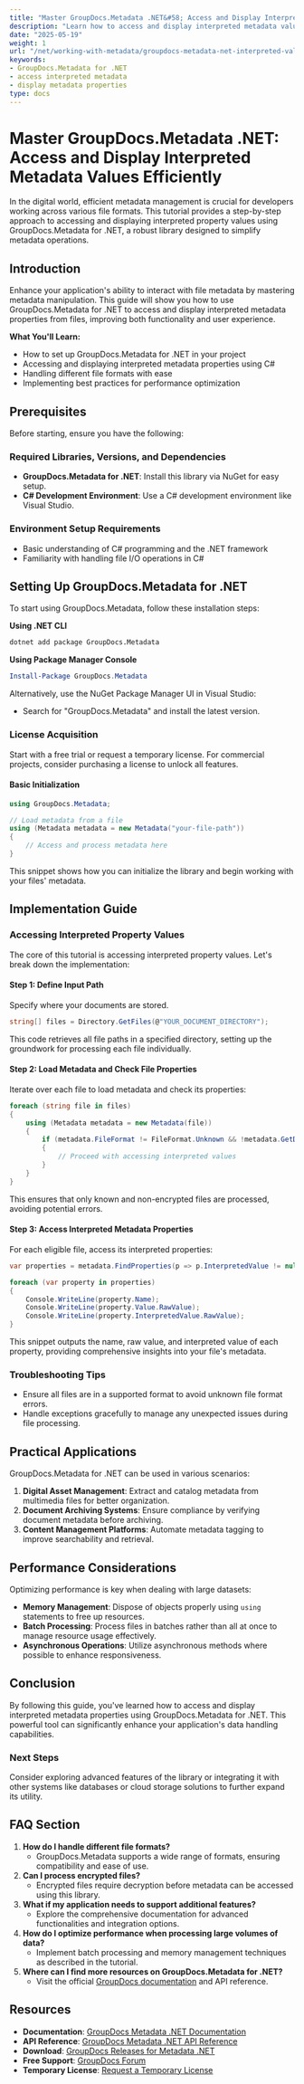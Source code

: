 ```yaml
---
title: "Master GroupDocs.Metadata .NET&#58; Access and Display Interpreted Metadata Values Efficiently"
description: "Learn how to access and display interpreted metadata values using GroupDocs.Metadata for .NET with this comprehensive guide. Enhance your application's metadata handling capabilities today."
date: "2025-05-19"
weight: 1
url: "/net/working-with-metadata/groupdocs-metadata-net-interpreted-values/"
keywords:
- GroupDocs.Metadata for .NET
- access interpreted metadata
- display metadata properties
type: docs
---
```

# Master GroupDocs.Metadata .NET: Access and Display Interpreted Metadata Values Efficiently

In the digital world, efficient metadata management is crucial for developers working across various file formats. This tutorial provides a step-by-step approach to accessing and displaying interpreted property values using GroupDocs.Metadata for .NET, a robust library designed to simplify metadata operations.

## Introduction

Enhance your application's ability to interact with file metadata by mastering metadata manipulation. This guide will show you how to use GroupDocs.Metadata for .NET to access and display interpreted metadata properties from files, improving both functionality and user experience.

**What You'll Learn:**
- How to set up GroupDocs.Metadata for .NET in your project
- Accessing and displaying interpreted metadata properties using C#
- Handling different file formats with ease
- Implementing best practices for performance optimization

## Prerequisites

Before starting, ensure you have the following:

### Required Libraries, Versions, and Dependencies

- **GroupDocs.Metadata for .NET**: Install this library via NuGet for easy setup.
- **C# Development Environment**: Use a C# development environment like Visual Studio.

### Environment Setup Requirements

- Basic understanding of C# programming and the .NET framework
- Familiarity with handling file I/O operations in C#

## Setting Up GroupDocs.Metadata for .NET

To start using GroupDocs.Metadata, follow these installation steps:

**Using .NET CLI**
```bash
dotnet add package GroupDocs.Metadata
```

**Using Package Manager Console**
```powershell
Install-Package GroupDocs.Metadata
```

Alternatively, use the NuGet Package Manager UI in Visual Studio:
- Search for "GroupDocs.Metadata" and install the latest version.

### License Acquisition

Start with a free trial or request a temporary license. For commercial projects, consider purchasing a license to unlock all features.

#### Basic Initialization

```csharp
using GroupDocs.Metadata;

// Load metadata from a file
using (Metadata metadata = new Metadata("your-file-path"))
{
    // Access and process metadata here
}
```

This snippet shows how you can initialize the library and begin working with your files' metadata.

## Implementation Guide

### Accessing Interpreted Property Values

The core of this tutorial is accessing interpreted property values. Let's break down the implementation:

#### Step 1: Define Input Path

Specify where your documents are stored.

```csharp
string[] files = Directory.GetFiles(@"YOUR_DOCUMENT_DIRECTORY");
```

This code retrieves all file paths in a specified directory, setting up the groundwork for processing each file individually.

#### Step 2: Load Metadata and Check File Properties

Iterate over each file to load metadata and check its properties:

```csharp
foreach (string file in files)
{
    using (Metadata metadata = new Metadata(file))
    {
        if (metadata.FileFormat != FileFormat.Unknown && !metadata.GetDocumentInfo().IsEncrypted)
        {
            // Proceed with accessing interpreted values
        }
    }
}
```

This ensures that only known and non-encrypted files are processed, avoiding potential errors.

#### Step 3: Access Interpreted Metadata Properties

For each eligible file, access its interpreted properties:

```csharp
var properties = metadata.FindProperties(p => p.InterpretedValue != null);

foreach (var property in properties)
{
    Console.WriteLine(property.Name);
    Console.WriteLine(property.Value.RawValue);
    Console.WriteLine(property.InterpretedValue.RawValue);
}
```

This snippet outputs the name, raw value, and interpreted value of each property, providing comprehensive insights into your file's metadata.

### Troubleshooting Tips

- Ensure all files are in a supported format to avoid unknown file format errors.
- Handle exceptions gracefully to manage any unexpected issues during file processing.

## Practical Applications

GroupDocs.Metadata for .NET can be used in various scenarios:

1. **Digital Asset Management**: Extract and catalog metadata from multimedia files for better organization.
2. **Document Archiving Systems**: Ensure compliance by verifying document metadata before archiving.
3. **Content Management Platforms**: Automate metadata tagging to improve searchability and retrieval.

## Performance Considerations

Optimizing performance is key when dealing with large datasets:

- **Memory Management**: Dispose of objects properly using `using` statements to free up resources.
- **Batch Processing**: Process files in batches rather than all at once to manage resource usage effectively.
- **Asynchronous Operations**: Utilize asynchronous methods where possible to enhance responsiveness.

## Conclusion

By following this guide, you've learned how to access and display interpreted metadata properties using GroupDocs.Metadata for .NET. This powerful tool can significantly enhance your application's data handling capabilities.

### Next Steps

Consider exploring advanced features of the library or integrating it with other systems like databases or cloud storage solutions to further expand its utility.

## FAQ Section

1. **How do I handle different file formats?**
   - GroupDocs.Metadata supports a wide range of formats, ensuring compatibility and ease of use.
2. **Can I process encrypted files?**
   - Encrypted files require decryption before metadata can be accessed using this library.
3. **What if my application needs to support additional features?**
   - Explore the comprehensive documentation for advanced functionalities and integration options.
4. **How do I optimize performance when processing large volumes of data?**
   - Implement batch processing and memory management techniques as described in the tutorial.
5. **Where can I find more resources on GroupDocs.Metadata for .NET?**
   - Visit the official [GroupDocs documentation](https://docs.groupdocs.com/metadata/net/) and API reference.

## Resources

- **Documentation**: [GroupDocs Metadata .NET Documentation](https://docs.groupdocs.com/metadata/net/)
- **API Reference**: [GroupDocs Metadata .NET API Reference](https://reference.groupdocs.com/metadata/net/)
- **Download**: [GroupDocs Releases for Metadata .NET](https://releases.groupdocs.com/metadata/net/)
- **Free Support**: [GroupDocs Forum](https://forum.groupdocs.com/c/metadata/)
- **Temporary License**: [Request a Temporary License](https://purchase.groupdocs.com/temporary-license/)
